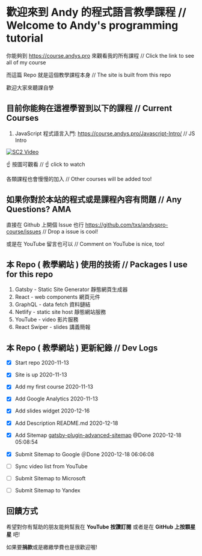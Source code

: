# 歡迎來到 Andy 的程式語言教學課程 // Welcome to Andy's programming tutorial

你能夠到 https://course.andys.pro 來觀看我的所有課程 // Click the link to see all of my course

而這篇 Repo 就是這個教學課程本身 // The site is built from this repo

歡迎大家來聽課自學

## 目前你能夠在這裡學習到以下的課程 // Current Courses

1. JavaScript 程式語言入門: https://course.andys.pro/Javascript-Intro/   // JS Intro
   
[![SC2 Video](https://img.youtube.com/vi/rTkfR9GGmnw/0.jpg)](https://www.youtube.com/watch?v=rTkfR9GGmnw&list=PL1aVa65WLc52Aoti_Qhp0T-mgzcFskPve)

☝️ 按圖可觀看 // ☝️ click to watch

各類課程也會慢慢的加入 // Other courses will be added too!

## 如果你對於本站的程式或是課程內容有問題 // Any Questions? AMA
直接在 Github 上開個 Issue 也行 https://github.com/txs/andyspro-course/issues // Drop a issue is cool!

或是在 YouTube 留言也可以 // Comment on YouTube is nice, too!

## 本 Repo ( 教學網站 ) 使用的技術 // Packages I use for this repo
1. Gatsby - Static Site Generator 靜態網頁生成器
2. React - web components 網頁元件
3. GraphQL - data fetch 資料鏈結
4. Netlify - static site host 靜態網站服務
5. YouTube - video 影片服務
6. React Swiper - slides 講義簡報

## 本 Repo ( 教學網站 ) 更新紀錄 // Dev Logs

- [x] Start repo 2020-11-13
- [x] Site is up 2020-11-13
- [x] Add my first course 2020-11-13
- [x] Add Google Analytics 2020-11-13
- [x] Add slides widget 2020-12-16
- [x] Add Description README.md 2020-12-18
- [x] Add Sitemap [gatsby-plugin-advanced-sitemap](https://www.gatsbyjs.com/plugins/gatsby-plugin-advanced-sitemap/) @Done 2020-12-18 05:08:54
- [x] Submit Sitemap to Google ＠Done 2020-12-18 06:06:08
- [ ] Sync video list from YouTube
- [ ] Submit Sitemap to Microsoft
- [ ] Submit Sitemap to Yandex
  


## 回饋方式
希望對你有幫助的朋友能夠幫我在 **YouTube 按讚訂閱** 或者是在 **GitHub 上按顆星星** 吧!

如果要**捐款**或是繳繳學費也是很歡迎喔!

